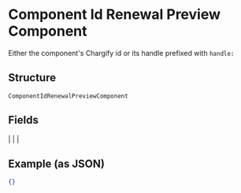 
# Component Id Renewal Preview Component

Either the component's Chargify id or its handle prefixed with `handle:`

## Structure

`ComponentIdRenewalPreviewComponent`

## Fields

|  |
| 

## Example (as JSON)

```json
{}
```

